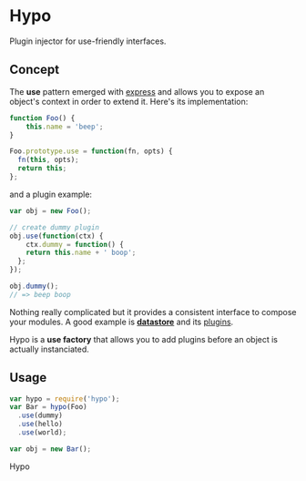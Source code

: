 Hypo
====

  Plugin injector for use-friendly interfaces.

## Concept

  The **use** pattern emerged with [express](http://github.com/visionmedia/express) and allows you to expose an object's context in order to extend it. Here's its implementation:

```js
function Foo() {
	this.name = 'beep';
}

Foo.prototype.use = function(fn, opts) {
  fn(this, opts);
  return this;
};
```
and a plugin example:
```js
var obj = new Foo();

// create dummy plugin
obj.use(function(ctx) {
	ctx.dummy = function() {
    return this.name + ' boop';
  };
});

obj.dummy();
// => beep boop
```

  Nothing really complicated but it provides a consistent interface to compose your modules. A good example is **[datastore](http://github.com/bredele/datastore)** and its [plugins](http://github.com/bredele/datastore#plugins).

  Hypo is a **use factory** that allows you to add plugins before an object is actually instanciated.
  
## Usage

```js
var hypo = require('hypo');
var Bar = hypo(Foo)
  .use(dummy)
  .use(hello)
  .use(world);

var obj = new Bar();
```

  Hypo 
